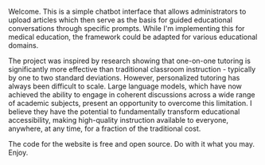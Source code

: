 Welcome. This is a simple chatbot interface that allows administrators to upload articles which then serve as the basis for guided educational conversations through specific prompts. While I'm implementing this for medical education, the framework could be adapted for various educational domains.

The project was inspired by research showing that one-on-one tutoring is significantly more effective than traditional classroom instruction - typically by one to two standard deviations. However, personalized tutoring has always been difficult to scale. Large language models, which have now achieved the ability to engage in coherent discussions across a wide range of academic subjects, present an opportunity to overcome this limitation. I believe they have the potential to fundamentally transform educational accessibility, making high-quality instruction available to everyone, anywhere, at any time, for a fraction of the traditional cost.

The code for the website is free and open source. Do with it what you may.  Enjoy. 
